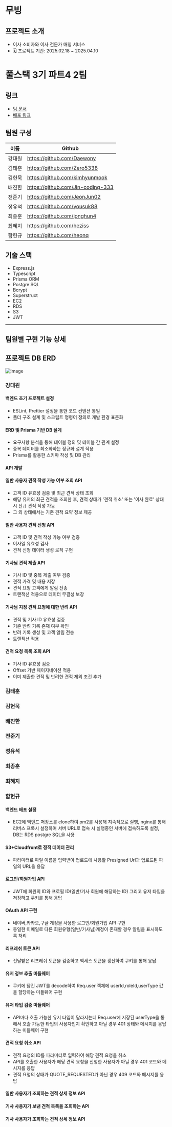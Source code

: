 # 무빙

## 프로젝트 소개

- 이사 소비자와 이사 전문가 매칭 서비스
- 🗓️ 프로젝트 기간: 2025.02.18 ~ 2025.04.10

# 풀스택 3기 파트4 2팀

## 링크

- [팀 문서](https://weak-lancer-c84.notion.site/1a06152b67c6817ebfd7c32764490c9f?v=1a06152b67c681a39668000c39caa079&pvs=4)
- [배포 링크](https://api.moving-app.site)

## 팀원 구성

| 이름   | Github                            |
| ------ | --------------------------------- |
| 강대원 | https://github.com/Daewony        |
| 김태훈 | https://github.com/Zero5338       |
| 김현묵 | https://github.com/kimhyunmook    |
| 배진한 | https://github.com/Jin-coding-333 |
| 전준기 | https://github.com/JeonJun02      |
| 정유석 | https://github.com/yousuk88       |
| 최종훈 | https://github.com/jonghun4       |
| 최혜지 | https://github.com/heziss         |
| 함헌규 | https://github.com/heonq          |

## 기술 스택

- Express.js
- Typescript
- Prisma ORM
- Postgre SQL
- Bcrypt
- Superstruct
- EC2
- RDS
- S3
- JWT

---

## 팀원별 구현 기능 상세

## 프로젝트 DB ERD

![image](https://github.com/user-attachments/assets/690d0f45-6d4a-420f-b4b7-bc7aadbfc5de)

### 강대원

#### 백엔드 초기 프로젝트 설정

- ESLint, Prettier 설정을 통한 코드 컨벤션 통일
- 폴더 구조 설계 및 스크립트 명령어 정의로 개발 환경 표준화

#### ERD 및 Prisma 기반 DB 설계

- 요구사항 분석을 통해 테이블 정의 및 테이블 간 관계 설정
- 중복 데이터를 최소화하는 정규화 설계 적용
- Prisma를 활용한 스키마 작성 및 DB 관리

#### API 개발

#### 일반 사용자 견적 작성 가능 여부 조회 API

- 고객 ID 유효성 검증 및 최근 견적 상태 조회
- 해당 유저의 최근 견적을 조회한 후, 견적 상태가 '견적 취소' 또는 '이사 완료' 상태 시 신규 견적 작성 가능
- 그 외 상태에서는 기존 견적 요약 정보 제공

#### 일반 사용자 견적 신청 API

- 고객 ID 및 견적 작성 가능 여부 검증
- 이사일 유효성 검사
- 견적 신청 데이터 생성 로직 구현

#### 기사님 견적 제출 API

- 기사 ID 및 중복 제출 여부 검증
- 견적 가격 및 내용 저장
- 견적 요청 고객에게 알림 전송
- 트랜잭션 적용으로 데이터 무결성 보장

#### 기사님 지정 견적 요청에 대한 반려 API

- 견적 및 기사 ID 유효성 검증
- 기존 반려 기록 존재 여부 확인
- 반려 기록 생성 및 고객 알림 전송
- 트랜잭션 적용

#### 견적 요청 목록 조회 API

- 기사 ID 유효성 검증
- Offset 기반 페이지네이션 적용
- 이미 제출한 견적 및 반려한 견적 제외 조건 추가

####

### 김태훈

### 김현묵

### 배진한

### 전준기

### 정유석

### 최종훈

### 최혜지

### 함헌규

#### 백엔드 배포 설정

- EC2에 백엔드 저장소를 clone하여 pm2를 사용해 지속적으로 실행, nginx를 통해 리버스 프록시 설정하여 서버 URL로 접속 시 실행중인 서버에 접속하도록 설정, DB는 RDS postgre SQL을 사용

#### S3+Cloudfront로 정적 데이터 관리

- 파라미터로 파일 이름을 입력받아 업로드에 사용할 Presigned Url과 업로드된 파일의 URL을 응답

#### 로그인/회원가입 API

- JWT에 회원의 ID와 프로필 ID(일반/기사 회원에 해당하는 ID) 그리고 유저 타입을 저장하고 쿠키를 통해 응답

#### OAuth API 구현

- 네이버,카카오,구글 계정을 사용한 로그인/회원가입 API 구현
- 동일한 이메일로 다른 회원유형(일반/기사님)계정이 존재할 경우 알림을 표시하도록 처리

#### 리프레쉬 토큰 API

- 전달받은 리프레쉬 토큰을 검증하고 액세스 토큰을 갱신하여 쿠키를 통해 응답

#### 유저 정보 추출 미들웨어

- 쿠키에 담긴 JWT를 decode하여 Req.user 객체에 userId,roleId,userType 값을 할당하는 미들웨어 구현

#### 유저 타입 검증 미들웨어

- API마다 호출 가능한 유저 타입이 달라지는데 Req.user에 저장된 userType을 통해서 호출 가능한 타입의 사용자인지 확인하고 아닐 경우 401 상태와 메시지를 응답하는 미들웨어 구현

#### 견적 요청 취소 API

- 견적 요청의 ID를 파라미터로 입력하여 해당 견적 요청을 취소
- API를 호출한 사용자가 해당 견적 요청을 신청한 사용자가 아닐 경우 401 코드와 메시지를 응답
- 견적 요청의 상태가 QUOTE_REQUESTED가 아닌 경우 409 코드와 메시지를 응답

#### 일반 사용자가 조회하는 견적 상세 정보 API

#### 기사 사용자가 보낸 견적 목록을 조회하는 API

#### 기사 사용자가 조회하는 견적 상세 정보 API
